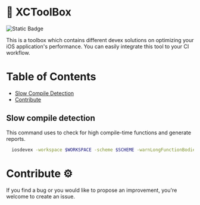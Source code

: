 
# 🧰 XCToolBox

![Static Badge](https://img.shields.io/badge/status-active-brightgreen)

This is a toolbox which contains different devex solutions on optimizing your iOS application's performance.
You can easily integrate this tool to your CI workflow.

# Table of Contents

- [Slow Compile Detection](#slow-compile-detection)
- [Contribute](#contribute)

## Slow compile detection

This command uses to check for high compile-time functions and generate reports.

```bash
  iosdevex -workspace $WORKSPACE -scheme $SCHEME -warnLongFunctionBodies 200 -warnLongExpressionTypeChecking 200
```


# Contribute ⚙️

If you find a bug or you would like to propose an improvement, you're welcome to create an issue.
